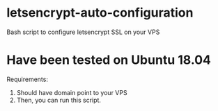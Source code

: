# letsencrypt-auto-configuration
Bash script to configure letsencrypt SSL on your VPS

# Have been tested on Ubuntu 18.04
Requirements:
1. Should have domain point to your VPS
2. Then, you can run this script.
